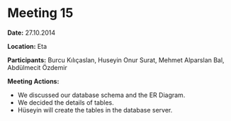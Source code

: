 # Meeting 15 #
**Date:** 27.10.2014

**Location:** Eta

**Participants:** Burcu Kılıçaslan, Huseyin Onur Surat, Mehmet Alparslan Bal, Abdülmecit Özdemir

**Meeting Actions:**
  * We discussed our database schema and the ER Diagram.
  * We decided the details of tables.
  * Hüseyin will create the tables in the database server.